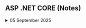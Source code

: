 ## ASP .NET CORE (Notes)

<details>
<summary>05 September 2025</summary>
 
<img width="738" height="1110" alt="image" src="https://github.com/user-attachments/assets/9d85b625-f7b5-4f1a-9701-c88e99916be8" />
<img width="737" height="267" alt="image" src="https://github.com/user-attachments/assets/38c2e138-1c3a-4c18-90e2-8a60c1292276" />
<img width="739" height="1082" alt="image" src="https://github.com/user-attachments/assets/6027848a-0b2e-4fe4-ad6c-8e63a28283aa" />

</details>
